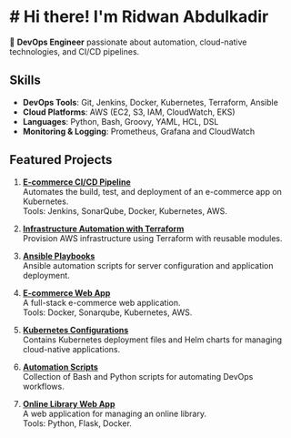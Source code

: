 # # Hi there! I'm Ridwan Abdulkadir  

🎯 **DevOps Engineer** passionate about automation, cloud-native technologies, and CI/CD pipelines.  

## Skills  
- **DevOps Tools**: Git, Jenkins, Docker, Kubernetes, Terraform, Ansible  
- **Cloud Platforms**: AWS (EC2, S3, IAM, CloudWatch, EKS)  
- **Languages**: Python, Bash, Groovy, YAML, HCL, DSL 
- **Monitoring & Logging**: Prometheus, Grafana and CloudWatch  

## Featured Projects  
1. **[E-commerce CI/CD Pipeline](https://github.com/RidwanAbdulkadir/CICD)**  
   Automates the build, test, and deployment of an e-commerce app on Kubernetes.  
   Tools: Jenkins, SonarQube, Docker, Kubernetes, AWS.  

2. **[Infrastructure Automation with Terraform](https://github.com/RidwanAbdulkadir/terraform-files)**  
   Provision AWS infrastructure using Terraform with reusable modules.  

3. **[Ansible Playbooks](https://github.com/RidwanAbdulkadir/ansible)**  
   Ansible automation scripts for server configuration and application deployment.  

4. **[E-commerce Web App](https://github.com/RidwanAbdulkadir/ecom-web-app.)**  
   A full-stack e-commerce web application.  
   Tools: Docker, Sonarqube, Kubernetes, AWS.  

5. **[Kubernetes Configurations](https://github.com/RidwanAbdulkadir/k8s-files)**  
   Contains Kubernetes deployment files and Helm charts for managing cloud-native applications.  

6. **[Automation Scripts](https://github.com/RidwanAbdulkadir/scripts)**  
   Collection of Bash and Python scripts for automating DevOps workflows.  

7. **[Online Library Web App](https://github.com/IsaacMorah/online-library-webapp.git)**  
   A web application for managing an online library.  
   Tools: Python, Flask, Docker.  

 


